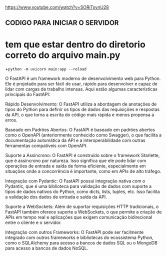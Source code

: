 https://www.youtube.com/watch?v=SORiTsvnU28


## CODIGO PARA INICIAR O SERVIDOR  

# tem que estar dentro do diretorio correto do arquivo main.py  

+``` python -m uvicorn main:app --reload ```


O FastAPI é um framework moderno de desenvolvimento web para Python. Ele é projetado para ser fácil de usar, rápido para desenvolver e capaz de lidar com cargas de trabalho intensas. Aqui estão algumas características principais do FastAPI:

Rápido Desenvolvimento: O FastAPI utiliza a abordagem de anotações de tipos do Python para definir os tipos de dados das requisições e respostas da API, o que torna a escrita do código mais rápida e menos propensa a erros.

Baseado em Padrões Abertos: O FastAPI é baseado em padrões abertos como o OpenAPI (anteriormente conhecido como Swagger), o que facilita a documentação automática da API e a interoperabilidade com outras ferramentas compatíveis com OpenAPI.

Suporte a Assíncrono: O FastAPI é construído sobre o framework Starlette, que é assíncrono por natureza. Isso significa que ele pode lidar com operações de entrada e saída de forma eficiente, especialmente em situações onde a concorrência é importante, como em APIs de alto tráfego.

Integração com Pydantic: O FastAPI possui integração nativa com o Pydantic, que é uma biblioteca para validação de dados com suporte a tipos de dados nativos do Python, como dicts, lists, tuples, etc. Isso facilita a validação dos dados de entrada e saída da API.

Suporte a WebSockets: Além de suportar requisições HTTP tradicionais, o FastAPI também oferece suporte a WebSockets, o que permite a criação de APIs em tempo real e aplicações que exigem comunicação bidirecional entre o cliente e o servidor.

Integração com outros Frameworks: O FastAPI pode ser facilmente integrado com outros frameworks e bibliotecas do ecossistema Python, como o SQLAlchemy para acesso a bancos de dados SQL ou o MongoDB para acesso a bancos de dados NoSQL.